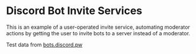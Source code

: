 # Discord Bot Invite Services
This is an example of a user-operated invite service, automating moderator actions by getting the user to invite bots to a server instead of a moderator.

Test data from [bots.discord.pw](https://bots.discord.pw/)
